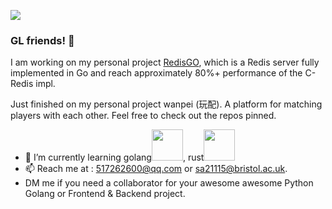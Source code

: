 ![](https://github-readme-stats.vercel.app/api?username=innovationb1ue)
### GL friends! 👋

I am working on my personal project [RedisGO](https://github.com/innovationb1ue/RedisGO), 
which is a Redis server fully implemented in Go and reach approximately 80%+ performance of the C-Redis impl. 


Just finished on my personal project wanpei (玩配). A platform for matching players with each other. Feel free to check out the repos pinned.

- 🌱 I’m currently learning golang<img src=https://go.dev/images/gophers/biplane.svg width=50>, rust<img src=https://www.rust-lang.org/static/images/rust-logo-blk.svg width=50>
- 📫 Reach me at : 517262600@qq.com or sa21115@bristol.ac.uk. 
- DM me if you need a collaborator for your awesome awesome Python Golang or Frontend & Backend project.  
